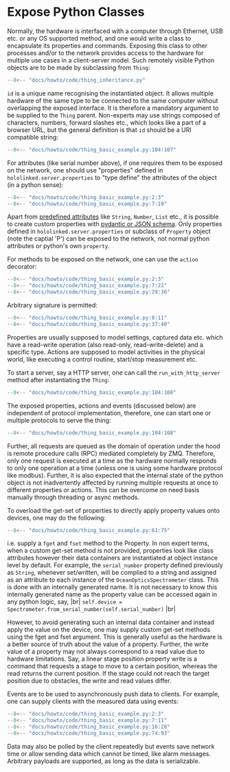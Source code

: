 Expose Python Classes
=====================

Normally, the hardware is interfaced with a computer through Ethernet, USB etc. or any OS supported method, 
and one would write a class to encapsulate its properties and commands. Exposing this class to other processes 
and/or to the network provides access to the hardware for multiple use cases in a client-server model. Such remotely visible 
Python objects are to be made by subclassing from `Thing`: 

```py title="Base Class - Spectrometer Example" linenums="1"
--8<-- "docs/howto/code/thing_inheritance.py"
```

`id` is a unique name recognising the instantiated object. It allows multiple 
hardware of the same type to be connected to the same computer without overlapping the exposed interface. It is therefore a 
mandatory argument to be supplied to the `Thing` parent. Non-experts may use strings composed of 
characters, numbers, forward slashes etc., which looks like a part of a browser URL, but the general definition is 
that `id` should be a URI compatible string:


```py title="ID" linenums="1"
--8<-- "docs/howto/code/thing_basic_example.py:104:107"

```
For attributes (like serial number above), if one requires them to be exposed on the network, one should 
use "properties" defined in `hololinked.server.properties` to "type define" the attributes of the object (in a python sense): 

```py title="Properties" linenums="1"
--8<-- "docs/howto/code/thing_basic_example.py:2:3"
--8<-- "docs/howto/code/thing_basic_example.py:7:19"
```

Apart from [predefined attributes]() like `String`, `Number`, `List` etc., it is possible to create custom properties with [pydantic or JSON schema](). 
Only properties defined in `hololinked.server.properties` or subclass of `Property` object (note the captial 'P') can be exposed to the network, 
not normal python attributes or python's own `property`.

For methods to be exposed on the network, one can use the `action` decorator: 

```py title="Actions" linenums="1"
--8<-- "docs/howto/code/thing_basic_example.py:2:3"
--8<-- "docs/howto/code/thing_basic_example.py:7:22"
--8<-- "docs/howto/code/thing_basic_example.py:29:36"
```

Arbitrary signature is permitted:

```py title="Action with no arguments" linenums="1" 
--8<-- "docs/howto/code/thing_basic_example.py:8:11"
--8<-- "docs/howto/code/thing_basic_example.py:37:40"
```

Properties are usually supposed to model settings, captured data etc. which have a read-write 
operation (also read-only, read-write-delete) and a specific type. Actions are supposed to model 
activities in the physical world, like executing a control routine, start/stop measurement etc. 

To start a server, say a HTTP server, one can call the `run_with_http_server` method after instantiating the `Thing`:

```py title="HTTP Server" linenums="1"
--8<-- "docs/howto/code/thing_basic_example.py:104:108"
```

The exposed properties, actions and events (discussed below) are independent of protocol implementation, therefore,
one can start one or multiple protocols to serve the thing:

```py title="Multiple Protocols" linenums="1"
--8<-- "docs/howto/code/thing_basic_example.py:104:108" 
```

Further, all requests are queued as the domain of operation under the hood is remote procedure calls (RPC) 
mediated completely by ZMQ. Therefore, only one request is executed at a time as 
the hardware normally responds to only one operation at a time (unless one is using some hardware protocol like modbus). 
Further, it is also expected that the internal state of the python object is not inadvertently affected by 
running multiple requests at once to different properties or actions. This can be overcome on need basis manually through threading
or async methods. 

To overload the get-set of properties to directly apply property values onto devices, one may do the following:

```py title="Property Get Set Overload" linenums="1"
--8<-- "docs/howto/code/thing_basic_example.py:61:75"
```  

i.e. supply a `fget` and `fset` method to the Property. In non expert terms, when a custom get-set method is not provided, 
properties look like class attributes however their data containers are instantiated at object instance level by default. 
For example, the `serial_number` property defined 
previously as `String`, whenever set/written, will be complied to a string and assigned as an attribute to each instance 
of the `OceanOpticsSpectrometer` class. This is done with an internally generated name. It is not necessary to know this 
internally generated name as the property value can be accessed again in any python logic, say,
|br|
`self.device = Spectrometer.from_serial_number(self.serial_number)` 
|br|

However, to avoid generating such an internal data container and instead apply the value on the device, one may supply 
custom get-set methods using the fget and fset argument. This is generally useful as the hardware is a better source 
of truth about the value of a property. Further, the write value of a property may not always correspond to a read 
value due to hardware limitations. Say, a linear stage position property write is a command that requests a stage to move to a certain 
position, whereas the read returns the current position. If the stage could not reach the target position due to obstacles,
the write and read values differ. 

Events are to be used to asynchronously push data to clients. For example, one can supply clients with the 
measured data using events:

```py title="Events" linenums="1"
--8<-- "docs/howto/code/thing_basic_example.py:2:3"
--8<-- "docs/howto/code/thing_basic_example.py:7:11" 
--8<-- "docs/howto/code/thing_basic_example.py:16:28"
--8<-- "docs/howto/code/thing_basic_example.py:74:93" 
```

Data may also be polled by the client repeatedly but events save network time or allow sending data which cannot be timed,
like alarm messages. Arbitrary payloads are supported, as long as the data is serializable.   


